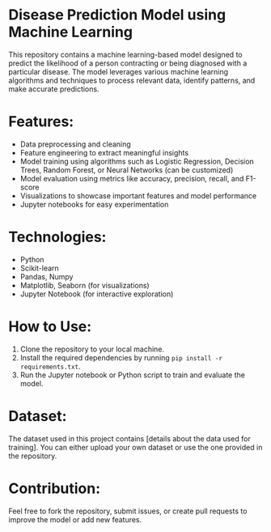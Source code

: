 # Disease Prediction Model using Machine Learning

This repository contains a machine learning-based model designed to predict the likelihood of a person contracting or being diagnosed with a particular disease. The model leverages various machine learning algorithms and techniques to process relevant data, identify patterns, and make accurate predictions.

# Features:
- Data preprocessing and cleaning
- Feature engineering to extract meaningful insights
- Model training using algorithms such as Logistic Regression, Decision Trees, Random Forest, or Neural Networks (can be customized)
- Model evaluation using metrics like accuracy, precision, recall, and F1-score
- Visualizations to showcase important features and model performance
- Jupyter notebooks for easy experimentation

# Technologies:
- Python
- Scikit-learn
- Pandas, Numpy
- Matplotlib, Seaborn (for visualizations)
- Jupyter Notebook (for interactive exploration)

# How to Use:
1. Clone the repository to your local machine.
2. Install the required dependencies by running `pip install -r requirements.txt`.
3. Run the Jupyter notebook or Python script to train and evaluate the model.

# Dataset:
The dataset used in this project contains [details about the data used for training]. You can either upload your own dataset or use the one provided in the repository.

# Contribution:
Feel free to fork the repository, submit issues, or create pull requests to improve the model or add new features.
